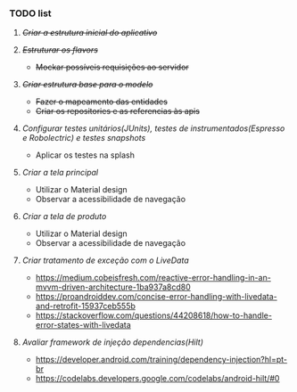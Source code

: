 ### TODO list

1. ~~*Criar a estrutura inicial do aplicativo*~~

2. ~~*Estruturar os flavors*~~

    - ~~Mockar possíveis requisições ao servidor~~
    
3. *~~Criar estrutura base para o modelo~~*    

    - ~~Fazer o mapeamento das entidades~~
    - ~~Criar os repositories e as referencias às apis~~

4. *Configurar testes unitários(JUnits), testes de instrumentados(Espresso e Robolectric) e testes snapshots*

    - Aplicar os testes na splash
    
5. *Criar a tela principal*

    - Utilizar o Material design
    - Observar a acessibilidade de navegação

6. *Criar a tela de produto*

    - Utilizar o Material design
    - Observar a acessibilidade de navegação

7. *Criar tratamento de exceção com o LiveData*

    - https://medium.cobeisfresh.com/reactive-error-handling-in-an-mvvm-driven-architecture-1ba937a8cd80
    - https://proandroiddev.com/concise-error-handling-with-livedata-and-retrofit-15937ceb555b
    - https://stackoverflow.com/questions/44208618/how-to-handle-error-states-with-livedata

8. *Avaliar framework de injeção dependencias(Hilt)*

    - https://developer.android.com/training/dependency-injection?hl=pt-br
    - https://codelabs.developers.google.com/codelabs/android-hilt/#0


